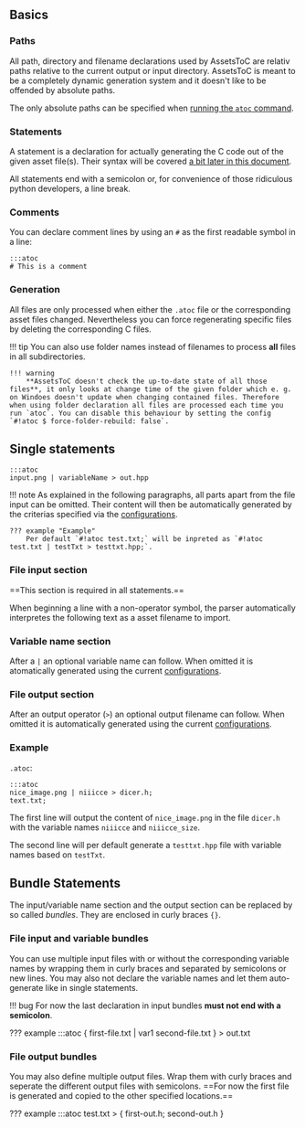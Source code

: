 ## Basics
### Paths
All path, directory and filename declarations used by AssetsToC are relativ paths relative to the current output or input directory. AssetsToC is meant to be a completely dynamic generation system and it doesn't like to be offended by absolute paths.

The only absolute paths can be specified when [running the `atoc` command](execution).
### Statements
A statement is a declaration for actually generating the C code out of the given asset file(s).
Their syntax will be covered [a bit later in this document](#single-statements).

All statements end with a semicolon or, for convenience of those ridiculous python developers, a line break.
### Comments
You can declare comment lines by using an `#` as the first readable symbol in a line:

	:::atoc
	# This is a comment
### Generation
All files are only processed when either the `.atoc` file or the corresponding asset files changed. Nevertheless you can force regenerating specific files by deleting the corresponding C files.

!!! tip
	You can also use folder names instead of filenames to process **all** files in all subdirectories.

	!!! warning
		**AssetsToC doesn't check the up-to-date state of all those files**, it only looks at change time of the given folder which e. g. on Windoes doesn't update when changing contained files. Therefore when using folder declaration all files are processed each time you run `atoc`. You can disable this behaviour by setting the config `#!atoc $ force-folder-rebuild: false`. 


## Single statements

	:::atoc
	input.png | variableName > out.hpp

!!! note
	As explained in the following paragraphs, all parts apart from the file input can be omitted. Their content will then be automatically generated by the criterias specified via the [configurations](Config).

	??? example "Example"
		Per default `#!atoc test.txt;` will be inpreted as `#!atoc test.txt | testTxt > testtxt.hpp;`.

### File input section
==This section is required in all statements.==

When beginning a line with a non-operator symbol, the parser automatically interpretes the following text as a asset filename to import.
### Variable name section
After a `|` an optional variable name can follow. When omitted it is atomatically generated using the current [configurations](config).
### File output section
After an output operator (`>`) an optional output filename can follow. When omitted it is automatically generated using the current [configurations](config).
### Example
`.atoc`:

	:::atoc
	nice_image.png | niiicce > dicer.h;
	text.txt;

The first line will output the content of `nice_image.png` in the file `dicer.h` with the variable names `niiicce` and `niiicce_size`.

The second line will per default generate a `testtxt.hpp` file with variable names based on `testTxt`.

## Bundle Statements
The input/variable name section and the output section can be replaced by so called *bundles*.
They are enclosed in curly braces `{}`.
### File input and variable bundles
You can use multiple input files with or without the corresponding variable names by wrapping them in curly braces and separated by semicolons or new lines. You may also not declare the variable names and let them auto-generate like in single statements.

!!! bug
	For now the last declaration in input bundles **must not end with a semicolon**.

??? example
		:::atoc
		{	first-file.txt | var1
			second-file.txt
		} > out.txt

### File output bundles
You may also define multiple output files. Wrap them with curly braces and seperate the different output files with semicolons. ==For now the first file is generated and copied to the other specified locations.==

??? example
		:::atoc
		test.txt > { first-out.h; second-out.h }

